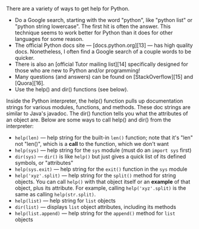 There are a variety of ways to get help for Python.

* Do a Google search, starting with the word "python", like "python list" or "python string lowercase". The first hit is often the answer. This technique seems to work better for Python than it does for other languages for some reason.
* The official Python docs site — [docs.python.org][13] — has high quality docs. Nonetheless, I often find a Google search of a couple words to be quicker.
* There is also an [official Tutor mailing list][14] specifically designed for those who are new to Python and/or programming!
* Many questions (and answers) can be found on [StackOverflow][15] and [Quora][16].
* Use the help() and dir() functions (see below).

Inside the Python interpreter, the help() function pulls up documentation strings for various modules, functions, and methods. These doc strings are similar to Java's javadoc. The dir() function tells you what the attributes of an object are. Below are some ways to call help() and dir() from the interpreter: 

* `help(len)` — help string for the built-in `len()` function; note that it's "len" not "len()", which is a **call** to the function, which we don't want
* `help(sys)` — help string for the `sys` module (must do an `import sys` first)
* `dir(sys)` — `dir()` is like `help()` but just gives a quick list of its defined symbols, or "attributes"
* `help(sys.exit)` — help string for the `exit()` function in the `sys` module
* `help('xyz'.split)` — help string for the `split()` method for string objects. You can call `help()` with that object itself or an **example** of that object, plus its attribute. For example, calling `help('xyz'.split)` is the same as calling `help(str.split)`.
* `help(list)` — help string for `list` objects
* `dir(list)` — displays `list` object attributes, including its methods
* `help(list.append)` — help string for the `append()` method for `list` objects
